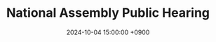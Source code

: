 ---
layout: news_detail
title: "National Assembly Public Hearing"
date: 2024-10-04 15:00:00 +0900
image: 24nationalassembly.jpg
detail: "Dr. Yim presented at the National Assembly forum on the legislation for mandatory placement of school-based speech-language pathologists."
long_detail: "Dr. Yim presented at the National Assembly forum on the legislation for mandatory placement of school-based speech-language pathologists. As an expert, Dr. Yim shared her insights and opinions on the topic."
---